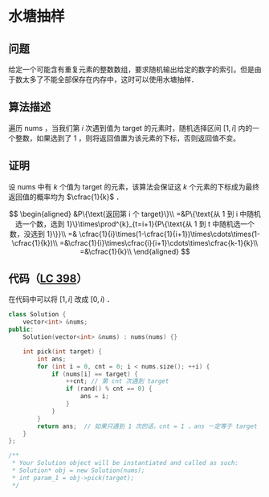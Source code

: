 # 水塘抽样

## 问题

给定一个可能含有重复元素的整数数组，要求随机输出给定的数字的索引。但是由于数太多了不能全部保存在内存中，这时可以使用水塘抽样．

## 算法描述

遍历 $\text{nums}$ ，当我们第 $i$ 次遇到值为 $\text{target}$ 的元素时，随机选择区间 $[1,i]$ 内的一个整数，如果选到了 $1$ ，则将返回值置为该元素的下标，否则返回值不变。

## 证明

设 $\text{nums}$ 中有 $k$ 个值为 $\text{target}$ 的元素，该算法会保证这 $k$ 个元素的下标成为最终返回值的概率均为 $\cfrac{1}{k}$ ．

$$
\begin{aligned}
&P\{\text{返回第 i 个 target}\}\\
=&P\{\text{从 1 到 i 中随机选一个数，选到 1}\}\times\prod^{k}_{t=i+1}{P\{\text{从 1 到 t 中随机选一个数，没选到 1}\}}\\
=& \cfrac{1}{i}\times(1-\cfrac{1}{i+1})\times\cdots\times(1-\cfrac{1}{k})\\
=&\cfrac{1}{i}\times\cfrac{i}{i+1}\cdots\times\cfrac{k-1}{k}\\
=&\cfrac{1}{k}\\
\end{aligned}
$$

## 代码（[LC 398](https://leetcode.cn/problems/random-pick-index/)）

在代码中可以将 $[1,i]$ 改成 $[0,i)$ ．

```cpp
class Solution {
    vector<int> &nums;
public:
    Solution(vector<int> &nums) : nums(nums) {}

    int pick(int target) {
        int ans;
        for (int i = 0, cnt = 0; i < nums.size(); ++i) {
            if (nums[i] == target) {
                ++cnt; // 第 cnt 次遇到 target
                if (rand() % cnt == 0) {
                    ans = i;
                }
            }
        }
        return ans;  // 如果只遇到 1 次的话，cnt = 1 ，ans 一定等于 target
    }
};

/**
 * Your Solution object will be instantiated and called as such:
 * Solution* obj = new Solution(nums);
 * int param_1 = obj->pick(target);
 */
```
